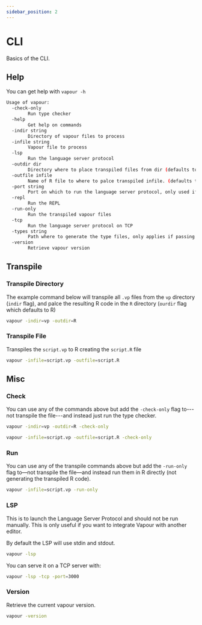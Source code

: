 ```yaml
---
sidebar_position: 2
---
```


# CLI

Basics of the CLI.

## Help

You can get help with `vapour -h`

```bash
Usage of vapour:
  -check-only
    	Run type checker
  -help
    	Get help on commands
  -indir string
    	Directory of vapour files to process
  -infile string
    	Vapour file to process
  -lsp
    	Run the language server protocol
  -outdir dir
    	Directory where to place transpiled files from dir (defaults to R) (default "R")
  -outfile infile
    	Name of R file to where to palce transpiled infile. (defaults to vapour.R) (default "vapour.R")
  -port string
    	Port on which to run the language server protocol, only used if -tcp flag is passed (defaults to 3000) (default "3000")
  -repl
    	Run the REPL
  -run-only
    	Run the transpiled vapour files
  -tcp
    	Run the language server protocol on TCP
  -types string
    	Path where to generate the type files, only applies if passing a directory with -indir (default "inst/types.vp")
  -version
    	Retrieve vapour version
```

## Transpile

### Transpile Directory

The example command below will transpile all `.vp` files from the `vp`
directory (`indir` flag), and palce the resulting R code in the `R`
directory (`ourdir` flag which defaults to R)

```bash
vapour -indir=vp -outdir=R
```

### Transpile File

Transpiles the `script.vp` to R creating the `script.R` file

```bash
vapour -infile=script.vp -outfile=script.R
```

## Misc

### Check

You can use any of the commands above but add the `-check-only` flag
to---not transpile the file---and instead just run the type checker.

```bash
vapour -indir=vp -outdir=R -check-only

vapour -infile=script.vp -outfile=script.R -check-only
```

### Run

You can use any of the transpile commands above but add the `-run-only` flag
to&mdash;not transpile the file&mdash;and instead run them in R directly
(not generating the transpiled R code).

```bash
vapour -infile=script.vp -run-only
```

### LSP

This is to launch the Language Server Protocol and should not be run manually.
This is only useful if you want to integrate Vapour with another editor.

By default the LSP will use stdin and stdout.

```bash
vapour -lsp
```

You can serve it on a TCP server with:

```bash
vapour -lsp -tcp -port=3000
```

### Version

Retrieve the current vapour version.

```bash
vapour -version
```
